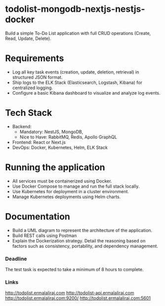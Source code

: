 # todolist-mongodb-nextjs-nestjs-docker

Build a simple To-Do List application with full CRUD operations (Create, Read, Update, Delete).

# Requirements
- Log all key task events (creation, update, deletion, retrieval) in structured JSON format.
- Ship logs to the ELK Stack (Elasticsearch, Logstash, Kibana) for centralized logging.
- Configure a basic Kibana dashboard to visualize and analyze log events.

# Tech Stack
- Backend:
    - Mandatory: NestJS, MongoDB,
    - Nice to Have: RabbitMQ, Redis, Apollo GraphQL
- Frontend: React or Next.js
- DevOps: Docker, Kubernetes, Helm, ELK Stack

# Running the application
- All services must be containerized using Docker.
- Use Docker Compose to manage and run the full stack locally.
- Use Kubernetes for deployment in a cluster environment.
- Manage Kubernetes deployments using Helm charts.

# Documentation
- Build a UML diagram to represent the architecture of the application.
- Build REST calls using Postman
- Explain the Dockerization strategy. Detail the reasoning based on factors such as consistency, portability, and dependency management.

### Deadline
The test task is expected to take a minimum of 8 hours to complete.


### Links
  http://todolist.ermalaliraj.com
  http://todolist-api.ermalaliraj.com
  http://todolist.ermalaliraj.com:9200/
  http://todolist.ermalaliraj.com:5601